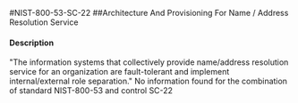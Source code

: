 #NIST-800-53-SC-22
##Architecture And Provisioning For Name / Address Resolution Service
#### Description
"The information systems that collectively provide name/address resolution service for an organization are fault-tolerant and implement internal/external role separation."
No information found for the combination of standard NIST-800-53 and control SC-22
